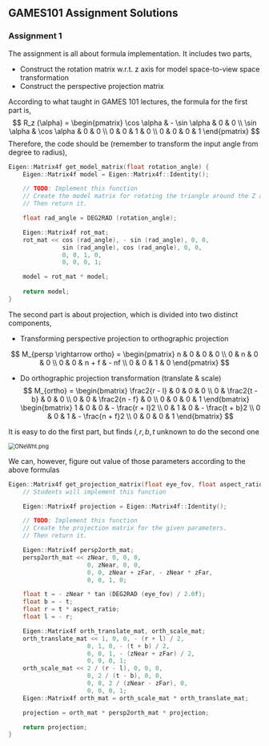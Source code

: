 ## GAMES101 Assignment Solutions

### Assignment 1

The assignment is all about formula implementation. It includes two parts,

- Construct the rotation matrix w.r.t. z axis for model space-to-view space transformation
- Construct the perspective projection matrix

According to what taught in GAMES 101 lectures, the formula for the first part is,
$$
R_z (\alpha) = 
\begin{pmatrix}
\cos \alpha & - \sin \alpha & 0 & 0 \\
\sin \alpha & \cos \alpha & 0 & 0 \\
0 & 0 & 1 & 0 \\
0 & 0 & 0 & 1
\end{pmatrix}
$$
Therefore, the code should be (remember to transform the input angle from degree to radius),

```c++
Eigen::Matrix4f get_model_matrix(float rotation_angle) {
    Eigen::Matrix4f model = Eigen::Matrix4f::Identity();

    // TODO: Implement this function
    // Create the model matrix for rotating the triangle around the Z axis.
    // Then return it.

    float rad_angle = DEG2RAD (rotation_angle);

    Eigen::Matrix4f rot_mat;
    rot_mat << cos (rad_angle), - sin (rad_angle), 0, 0,
               sin (rad_angle), cos (rad_angle), 0, 0,
               0, 0, 1, 0,
               0, 0, 0, 1;

    model = rot_mat * model;
    
    return model;
}
```



The second part is about projection, which is divided into two distinct components,

- Transforming perspective projection to orthographic projection

$$
M_{persp \rightarrow ortho} =
\begin{pmatrix}
n & 0 & 0 & 0 \\
0 & n & 0 & 0 \\
0 & 0 & n + f & - nf \\
0 & 0 & 1 & 0
\end{pmatrix}
$$

- Do orthographic projection transformation (translate & scale)
  $$
  M_{ortho} =
  \begin{bmatrix}
  \frac2{r - l} & 0 & 0 & 0 \\
  0 & \frac2{t - b} & 0 & 0 \\
  0 & 0 & \frac2{n - f} & 0 \\
  0 & 0 & 0 & 1
  \end{bmatrix}
  \begin{bmatrix}
  1 & 0 & 0 & - \frac{r + l}2 \\
  0 & 1 & 0 & - \frac{t + b}2 \\
  0 & 0 & 1 & - \frac{n + f}2 \\
  0 & 0 & 0 & 1
  \end{bmatrix}
  $$

It is easy to do the first part, but finds $l, r, b, t$ unknown to do the second one

<img src="https://ooo.0x0.ooo/2023/11/03/ONeWht.png" alt="ONeWht.png" style="zoom:80%;" />

We can, however, figure out value of those parameters according to the above formulas

```c++
Eigen::Matrix4f get_projection_matrix(float eye_fov, float aspect_ratio, float zNear, float zFar) {
    // Students will implement this function

    Eigen::Matrix4f projection = Eigen::Matrix4f::Identity();

    // TODO: Implement this function
    // Create the projection matrix for the given parameters.
    // Then return it.

    Eigen::Matrix4f persp2orth_mat;
    persp2orth_mat << zNear, 0, 0, 0,
                      0, zNear, 0, 0,
                      0, 0, zNear + zFar, - zNear * zFar,
                      0, 0, 1, 0;

    float t = - zNear * tan (DEG2RAD (eye_fov) / 2.0f);
    float b = - t;
    float r = t * aspect_ratio;
    float l = - r;

    Eigen::Matrix4f orth_translate_mat, orth_scale_mat;
    orth_translate_mat << 1, 0, 0, - (r + l) / 2,
                      0, 1, 0, - (t + b) / 2,
                      0, 0, 1, - (zNear + zFar) / 2,
                      0, 0, 0, 1;
    orth_scale_mat << 2 / (r - l), 0, 0, 0,
                      0, 2 / (t - b), 0, 0,
                      0, 0, 2 / (zNear - zFar), 0,
                      0, 0, 0, 1;
    Eigen::Matrix4f orth_mat = orth_scale_mat * orth_translate_mat;

    projection = orth_mat * persp2orth_mat * projection;

    return projection;
}
```

